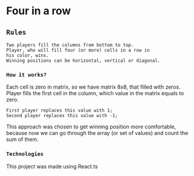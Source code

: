 # Four in a row


## `Rules`
```
Two players fill the columns from bottom to top.
Player, who will fill four (or more) cells in a row in
his color, wins. 
Winning positions can be horizontal, vertical or diagonal.
```

### `How it works?`

Each cell is zero in matrix, so we have matrix 8x8, that filled 
with zeros. Player fills the first cell in the column, which value
in the matrix equals to zero. 
```
First player replaces this value with 1;
Second player replaces this value with -1;
```
This approach was chosen to get winning position more comfortable,
because now we can go through the array (or set of values) and 
count the sum of them. 


### `Technologies`

This project was made using React.ts